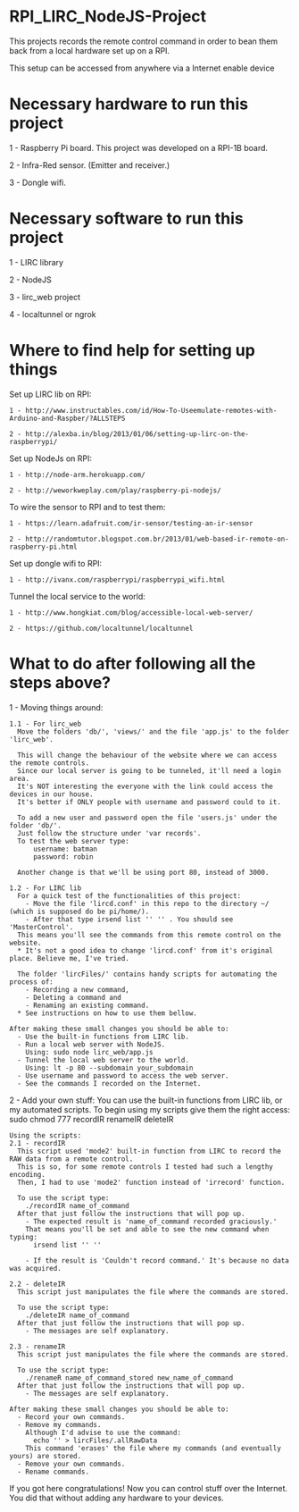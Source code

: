 # RPI_LIRC_NodeJS-Project
This projects records the remote control command in order to bean them back from a local hardware set up on a RPI.

This setup can be accessed from anywhere via a Internet enable device

# Necessary hardware to run this project
1 - Raspberry Pi board. This project was developed on a RPI-1B board.

2 - Infra-Red sensor. (Emitter and receiver.)

3 - Dongle wifi.

# Necessary software to run this project
1 - LIRC library

2 - NodeJS

3 - lirc_web project

4 - localtunnel or ngrok

# Where to find help for setting up things
  Set up LIRC lib on RPI:

    1 - http://www.instructables.com/id/How-To-Useemulate-remotes-with-Arduino-and-Raspber/?ALLSTEPS

    2 - http://alexba.in/blog/2013/01/06/setting-up-lirc-on-the-raspberrypi/


  Set up NodeJs on RPI:

    1 - http://node-arm.herokuapp.com/

    2 - http://weworkweplay.com/play/raspberry-pi-nodejs/

  To wire the sensor to RPI and to test them:

    1 - https://learn.adafruit.com/ir-sensor/testing-an-ir-sensor

    2 - http://randomtutor.blogspot.com.br/2013/01/web-based-ir-remote-on-raspberry-pi.html

  Set up dongle wifi to RPI:

    1 - http://ivanx.com/raspberrypi/raspberrypi_wifi.html

  Tunnel the local service to the world:

    1 - http://www.hongkiat.com/blog/accessible-local-web-server/

    2 - https://github.com/localtunnel/localtunnel

# What to do after following all the steps above?
  1 - Moving things around:

    1.1 - For lirc_web
      Move the folders 'db/', 'views/' and the file 'app.js' to the folder 'lirc_web'.

      This will change the behaviour of the website where we can access the remote controls.
      Since our local server is going to be tunneled, it'll need a login area.
      It's NOT interesting the everyone with the link could access the devices in our house.
      It's better if ONLY people with username and password could to it.

      To add a new user and password open the file 'users.js' under the folder 'db/'.
      Just follow the structure under 'var records'.
      To test the web server type:
          username: batman
          password: robin

      Another change is that we'll be using port 80, instead of 3000.

    1.2 - For LIRC lib
      For a quick test of the functionalities of this project:
        - Move the file 'lircd.conf' in this repo to the directory ~/ (which is supposed do be pi/home/).
        - After that type irsend list '' '' . You should see 'MasterControl'.
      This means you'll see the commands from this remote control on the website.
      * It's not a good idea to change 'lircd.conf' from it's original place. Believe me, I've tried.

      The folder 'lircFiles/' contains handy scripts for automating the process of:
        - Recording a new command,
        - Deleting a command and
        - Renaming an existing command.
      * See instructions on how to use them bellow.

    After making these small changes you should be able to:
      - Use the built-in functions from LIRC lib.
      - Run a local web server with NodeJS.
        Using: sudo node lirc_web/app.js
      - Tunnel the local web server to the world.
        Using: lt -p 80 --subdomain your_subdomain
      - Use username and password to access the web server.
      - See the commands I recorded on the Internet.

  2 - Add your own stuff:
    You can use the built-in functions from LIRC lib, or my automated scripts.
    To begin using my scripts give them the right access:
      sudo chmod 777 recordIR renameIR deleteIR

    Using the scripts:
    2.1 - recordIR
      This script used 'mode2' built-in function from LIRC to record the RAW data from a remote control.
      This is so, for some remote controls I tested had such a lengthy encoding.
      Then, I had to use 'mode2' function instead of 'irrecord' function.

      To use the script type:
        ./recordIR name_of_command
      After that just follow the instructions that will pop up.
        - The expected result is 'name_of_command recorded graciously.'
        That means you'll be set and able to see the new command when typing:
          irsend list '' ''

        - If the result is 'Couldn't record command.' It's because no data was acquired.

    2.2 - deleteIR
      This script just manipulates the file where the commands are stored.

      To use the script type:
        ./deleteIR name_of_command
      After that just follow the instructions that will pop up.
        - The messages are self explanatory.

    2.3 - renameIR
      This script just manipulates the file where the commands are stored.

      To use the script type:
        ./renameR name_of_command_stored new_name_of_command
      After that just follow the instructions that will pop up.
        - The messages are self explanatory.

    After making these small changes you should be able to:
      - Record your own commands.
      - Remove my commands.
        Although I'd advise to use the command:
          echo '' > lircFiles/.allRawData
        This command 'erases' the file where my commands (and eventually yours) are stored.
      - Remove your own commands.
      - Rename commands.

If you got here congratulations! Now you can control stuff over the Internet. You did that without adding any hardware to your devices.
